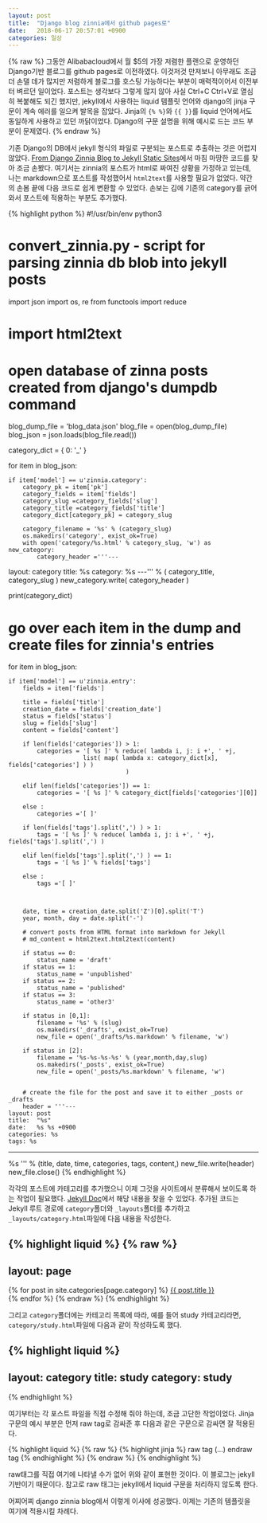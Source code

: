 ```yaml
---
layout: post
title:  "Django blog zinnia에서 github pages로"
date:   2018-06-17 20:57:01 +0900
categories: 일상
---
```


{% raw %}
그동안 Alibabacloud에서 월 $5의 가장 저렴한 플랜으로 운영하던 Django기반 블로그를 github pages로 이전하였다. 이것저것 만져보니 아무래도 조금 더 손댈 데가 많지만 저렴하게 블로그를 호스팅 가능하다는 부분이 매력적이어서 이전부터 벼르던 일이었다. 포스트는 생각보다 그렇게 많지 않아 사실 Ctrl+C Ctrl+V로 열심히 복붙해도 되긴 했지만, jekyll에서 사용하는 liquid 템플릿 언어와 django의 jinja 구문이 계속 에러를 일으켜 발목을 잡았다. Jinja의 `{% %}`와 `{{ }}`를 liquid 언어에서도 동일하게 사용하고 있던 까닭이었다. Django의 구문 설명을 위해 예시로 드는 코드 부분이 문제였다.
{% endraw %}

기존 Django의 DB에서 jekyll 형식의 파일로 구분되는 포스트로 추출하는 것은 어렵지 않았다. [From Django Zinnia Blog to Jekyll Static Sites](http://griff.steni.us/blog/2017/01/13/from_zinnia_to_jekyll.html)에서 마침 마땅한 코드를 찾아 조금 손봤다. 여기서는 zinnia의 포스트가 html로 짜여진 상황을 가정하고 있는데, 나는 markdown으로 포스트를 작성했어서 `html2text`를 사용할 필요가 없었다. 약간의 손봄 끝에 다음 코드로 쉽게 변환할 수 있었다. 손보는 김에 기존의 category를 긁어와서 포스트에 적용하는 부분도 추가했다.

{% highlight python %}
#!/usr/bin/env python3
# convert_zinnia.py - script for parsing zinnia db blob into jekyll posts

import json
import os, re
from functools import reduce

# import html2text

# open database of zinna posts created from django's dumpdb command
blog_dump_file = 'blog_data.json'
blog_file = open(blog_dump_file)
blog_json = json.loads(blog_file.read())

category_dict = { 0: '_' }

for item in blog_json:

    if item['model'] == u'zinnia.category':
        category_pk = item['pk']
        category_fields = item['fields']
        category_slug =category_fields['slug']
        category_title =category_fields['title']
        category_dict[category_pk] = category_slug

        category_filename = '%s' % (category_slug)
        os.makedirs('category', exist_ok=True)
        with open('category/%s.html' % category_slug, 'w') as new_category:
            category_header ='''---
layout: category
title: %s
category: %s
---''' % ( category_title, category_slug )
            new_category.write( category_header )

print(category_dict)
# go over each item in the dump and create files for zinnia's entries
for item in blog_json:

    if item['model'] == u'zinnia.entry':
        fields = item['fields']

        title = fields['title']
        creation_date = fields['creation_date']
        status = fields['status']
        slug = fields['slug']
        content = fields['content']

        if len(fields['categories']) > 1:
            categories = '[ %s ]' % reduce( lambda i, j: i +', ' +j,
                         list( map( lambda x: category_dict[x], fields['categories'] ) )
                                     )

        elif len(fields['categories']) == 1:
            categories = '[ %s ]' % category_dict[fields['categories'][0]]

        else :
            categories ='[ ]'

        if len(fields['tags'].split(',') ) > 1:
            tags = '[ %s ]' % reduce( lambda i, j: i +', ' +j, fields['tags'].split(',') )

        elif len(fields['tags'].split(',') ) == 1:
            tags = '[ %s ]' % fields['tags']

        else :
            tags ='[ ]'



        date, time = creation_date.split('Z')[0].split('T')
        year, month, day = date.split('-')

        # convert posts from HTML format into markdown for Jekyll
        # md_content = html2text.html2text(content)

        if status == 0:
            status_name = 'draft'
        if status == 1:
            status_name = 'unpublished'
        if status == 2:
            status_name = 'published'
        if status == 3:
            status_name = 'other3'

        if status in [0,1]:
            filename = '%s' % (slug)
            os.makedirs('_drafts', exist_ok=True)
            new_file = open('_drafts/%s.markdown' % filename, 'w')

        if status in [2]:
            filename = '%s-%s-%s-%s' % (year,month,day,slug)
            os.makedirs('_posts', exist_ok=True)
            new_file = open('_posts/%s.markdown' % filename, 'w')


        # create the file for the post and save it to either _posts or _drafts
        header = '''---
    layout: post
    title:  "%s"
    date:   %s %s +0900
    categories: %s
    tags: %s
---

%s
''' % (title, date, time, categories, tags, content,)
        new_file.write(header)
        new_file.close()
{% endhighlight %}

각각의 포스트에 카테고리를 추가했으니 이제 그것을 사이트에서 분류해서 보이도록 하는 작업이 필요했다. [Jekyll Doc](https://jekyllrb-ko.github.io/docs/posts/#%ED%8F%AC%EC%8A%A4%ED%8A%B8%EC%9D%98-%EC%B9%B4%ED%85%8C%EA%B3%A0%EB%A6%AC%EC%99%80-%ED%83%9C%EA%B7%B8-%ED%91%9C%EC%8B%9C%ED%95%98%EA%B8%B0)에서 해당 내용을 찾을 수 있었다. 추가된 코드는 Jekyll 루트 경로에 `category`폴더와 `_layouts`폴더를 추가하고 `_layouts/category.html`파일에 다음 내용을 작성한다.

{% highlight liquid %}
{% raw %}
---
layout: page
---

{% for post in site.categories[page.category] %}
    <a href="{{ post.url | absolute_url }}">
      {{ post.title }}
    </a>
    <br>
{% endfor %}
{% endraw %}
{% endhighlight %}

그리고 `category`폴더에는 카테고리 목록에 따라, 예를 들어 study 카테고리라면, `category/study.html`파일에 다음과 같이 작성하도록 했다.

{% highlight liquid %}
---
layout: category
title: study
category: study
---
{% endhighlight %}

여기부터는 각 포스트 파일을 직접 수정해 줘야 하는데, 조금 고단한 작업이었다. Jinja 구문의 예시 부분은 먼저 raw tag로 감싸준 후  다음과 같은 구문으로 감싸면 잘 적용된다.

{% highlight liquid %}
{% raw %}
{% highlight jinja %}
raw tag
(...)
endraw tag
{% endhighlight %}
{% endraw %}
{% endhighlight %}

raw태그를 직접 여기에 나타낼 수가 없어 위와 같이 표현한 것이다. 이 블로그는 jekyll 기반이기 때문이다. 참고로 raw 태그는 jekyll에서 liquid 구문을 처리하지 않도록 한다.

어찌어찌 django zinnia blog에서 이렇게 이사에 성공했다. 이제는 기존의 템플릿을 여기에 적용시킬 차례다.
